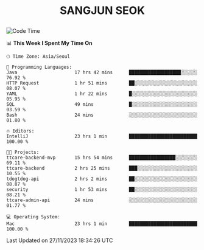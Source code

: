 <h1>
 <p align="center">
   SANGJUN SEOK
 </p>
</h1>

<!--START_SECTION:waka-->
![Code Time](http://img.shields.io/badge/Code%20Time-3%2C056%20hrs%201%20min-blue)

📊 **This Week I Spent My Time On** 

```text
🕑︎ Time Zone: Asia/Seoul

💬 Programming Languages: 
Java                     17 hrs 42 mins      ███████████████████░░░░░░   76.92 % 
HTTP Request             1 hr 51 mins        ██░░░░░░░░░░░░░░░░░░░░░░░   08.07 % 
YAML                     1 hr 22 mins        █░░░░░░░░░░░░░░░░░░░░░░░░   05.95 % 
SQL                      49 mins             █░░░░░░░░░░░░░░░░░░░░░░░░   03.59 % 
Bash                     24 mins             ░░░░░░░░░░░░░░░░░░░░░░░░░   01.80 % 

🔥 Editors: 
IntelliJ                 23 hrs 1 min        █████████████████████████   100.00 % 

🐱‍💻 Projects: 
ttcare-backend-mvp       15 hrs 54 mins      █████████████████░░░░░░░░   69.11 % 
ttcare-backend           2 hrs 25 mins       ███░░░░░░░░░░░░░░░░░░░░░░   10.55 % 
tdogtdog-api             2 hrs 2 mins        ██░░░░░░░░░░░░░░░░░░░░░░░   08.87 % 
security                 1 hr 53 mins        ██░░░░░░░░░░░░░░░░░░░░░░░   08.21 % 
ttcare-admin-api         24 mins             ░░░░░░░░░░░░░░░░░░░░░░░░░   01.77 % 

💻 Operating System: 
Mac                      23 hrs 1 min        █████████████████████████   100.00 % 
```


 Last Updated on 27/11/2023 18:34:26 UTC
<!--END_SECTION:waka-->
